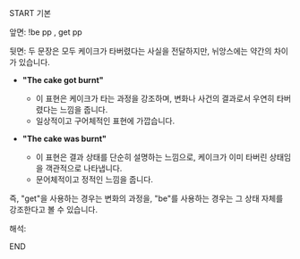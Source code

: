 START
기본

앞면:
!be pp , get pp


뒷면:
두 문장은 모두 케이크가 타버렸다는 사실을 전달하지만, 뉘앙스에는 약간의 차이가 있습니다.

- **"The cake got burnt"**
    
    - 이 표현은 케이크가 타는 과정을 강조하며, 변화나 사건의 결과로서 우연히 타버렸다는 느낌을 줍니다.
    - 일상적이고 구어체적인 표현에 가깝습니다.
- **"The cake was burnt"**
    
    - 이 표현은 결과 상태를 단순히 설명하는 느낌으로, 케이크가 이미 타버린 상태임을 객관적으로 나타냅니다.
    - 문어체적이고 정적인 느낌을 줍니다.

즉, "get"을 사용하는 경우는 변화의 과정을, "be"를 사용하는 경우는 그 상태 자체를 강조한다고 볼 수 있습니다.


해석:

<!--ID: 1740536964346-->
END